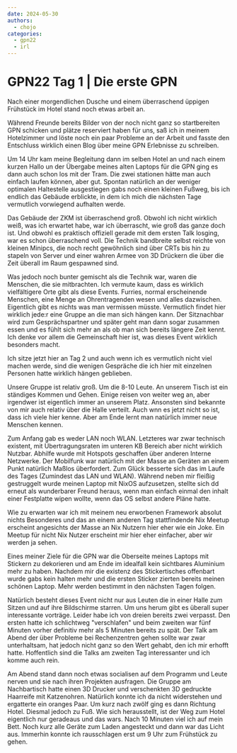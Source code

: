 ```yaml
---
date: 2024-05-30
authors:
  - chojo  
categories:
  - gpn22
  - irl
---
```


# GPN22 Tag 1 | Die erste GPN

Nach einer morgendlichen Dusche und einem überraschend üppigen Frühstück im Hotel stand noch etwas arbeit an.

Während Freunde bereits Bilder von der noch nicht ganz so startbereiten GPN schicken und plätze reserviert haben für uns, saß ich in meinem Hotelzimmer und löste noch ein paar Probleme an der Arbeit und fasste den Entschluss wirklich einen Blog über meine GPN Erlebnisse zu schreiben.
<!-- more -->

Um 14 Uhr kam meine Begleitung dann im selben Hotel an und nach einem kurzen Hallo un der Übergabe meines alten Laptops für die GPN ging es dann auch schon los mit der Tram. Die zwei stationen hätte man auch einfach laufen können, aber gut. Spontan natürlich an der weniger optimalen Haltestelle ausgestiegen gabs noch einen kleinen Fußweg, bis ich endlich das Gebäude erblickte, in dem ich mich die nächsten Tage vermutlich vorwiegend aufhalten werde.

Das Gebäude der ZKM ist überraschend groß. Obwohl ich nicht wirklich weiß, was ich erwartet habe, war ich überrascht, wie groß das ganze doch ist. Und obwohl es praktisch offiziell gerade mit dem ersten Talk losging, war es schon überraschend voll. Die Technik bandbreite selbst reichte von kleinen Minipcs, die noch recht gewöhnlich sind über CRTs bis hin zu stapeln von Server und einer wahren Armee von 3D Drückern die über die Zeit überall im Raum gespawned sind.

Was jedoch noch bunter gemischt als die Technik war, waren die Menschen, die sie mitbrachten. Ich vermute kaum, dass es wirklich vielfältigere Orte gibt als diese Events. Furries, normal erscheinende Menschen, eine Menge an Ohrentragenden wesen und alles dazwischen. Eigentlich gibt es nichts was man vermissen müsste. Vermutlich findet hier wirklich jede:r eine Gruppe an die man sich hängen kann. Der Sitznachbar wird zum Gesprächspartner und später geht man dann sogar zusammen essen und es fühlt sich mehr an als ob man sich bereits längere Zeit kennt. Ich denke vor allem die Gemeinschaft hier ist, was dieses Event wirklich besonders macht.

Ich sitze jetzt hier an Tag 2 und auch wenn ich es vermutlich nicht viel machen werde, sind die wenigen Gespräche die ich hier mit einzelnen Personen hatte wirklich hängen geblieben.

Unsere Gruppe ist relativ groß. Um die 8-10 Leute. An unserem Tisch ist ein ständiges Kommen und Gehen. Einige reisen von weiter weg an, aber irgendwer ist eigentlich immer an unserem Platz. Ansonsten sind bekannte von mir auch relativ über die Halle verteilt. Auch wnn es jetzt nicht so ist, dass ich viele hier kenne. Aber am Ende lernt man natürlich immer neue Menschen kennen.

Zum Anfang gab es weder LAN noch WLAN. Letzteres war zwar technisch existent, mit Übertragungsraten im unteren KB Bereich aber nicht wirklich Nutzbar. Abhilfe wurde mit Hotspots geschaffen über anderen Interne Netzwerke. Der Mobilfunk war natürlich mit der Masse an Geräten an einem Punkt natürlich Maßlos überfordert. Zum Glück besserte sich das im Laufe des Tages (Zumindest das LAN und WLAN). Während neben mir fleißig gestruggelt wurde meinen Laptop mit NixOS aufzusetzen, stellte sich dd erneut als wunderbarer Freund heraus, wenn man einfach einmal den inhalt einer Festplatte wipen wollte, wenn das OS selbst andere Pläne hatte.

Wie zu erwarten war ich mit meinem neu erworbenen Framework absolut nichts Besonderes und das an einem anderen Tag stattfindende Nix Meetup erscheint angesichts der Masse an Nix Nutzern hier eher wie ein Joke. Ein Meetup für nicht Nix Nutzer erscheint mir hier eher einfacher, aber wir werden ja sehen.

Eines meiner Ziele für die GPN war die Oberseite meines Laptops mit Stickern zu dekorieren und am Ende im idealfall kein sichtbares Aluminium mehr zu haben. Nachdem mir die existenz des Stickertisches offenbart wurde gabs kein halten mehr und die ersten Sticker zierten bereits meinen schönen Laptop. Mehr werden bestimmt in den nächsten Tagen folgen.

Natürlich besteht dieses Event nicht nur aus Leuten die in einer Halle zum Sitzen und auf ihre Bildschirme starren. Um uns herum gibt es überall super interessante vorträge. Leider habe ich von dreien bereits zwei verpasst. Den ersten hatte ich schlichtweg "verschlafen" und beim zweiten war fünf Minuten vorher definitiv mehr als 5 Minuten bereits zu spät. Der Talk am Abend der über Probleme bei Rechenzentren gehen sollte war zwar unterhaltsam, hat jedoch nicht ganz so den Wert gehabt, den ich mir erhofft hatte. Hoffentlich sind die Talks am zweiten Tag interessanter und ich komme auch rein.

Am Abend stand dann noch etwas socialisen auf dem Programm und Leute nerven und sie nach ihren Projekten ausfragen. Die Gruppe am Nachbartisch hatte einen 3D Drucker und verschenkten 3D gedruckte Haarreife mit Katzenohren. Natürlich konnte ich da nicht widerstehen und ergatterte ein oranges Paar. Um kurz nach zwölf ging es dann Richtung Hotel. Diesmal jedoch zu Fuß. Wie sich herausstellt, ist der Weg zum Hotel eigentlich nur geradeaus und das wars. Nach 10 Minuten viel ich auf mein Bett. Noch kurz alle Geräte zum Laden angesteckt und dann war das Licht aus. Immerhin konnte ich rausschlagen erst um 9 Uhr zum Frühstück zu gehen.
